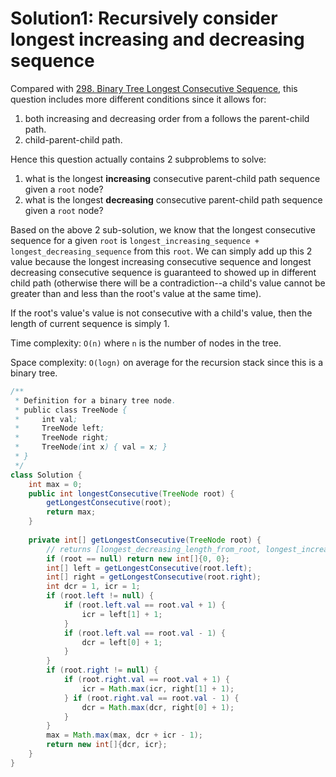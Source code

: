 # Solution1: Recursively consider longest increasing and decreasing sequence

Compared with [298. Binary Tree Longest Consecutive Sequence](https://github.com/YaokaiYang-assaultmaster/LeetCode/blob/master/LeetcodeAlgorithmQuestions/298.%20Binary%20Tree%20Longest%20Consecutive%20Sequence.md), this question includes more different conditions since it allows for:  
1. both increasing and decreasing order from a follows the parent-child path.  
2. child-parent-child path.  

Hence this question actually contains 2 subproblems to solve:  
1. what is the longest __increasing__ consecutive parent-child path sequence given a `root` node?  
2. what is the longest __decreasing__ consecutive parent-child path sequence given a `root` node? 

Based on the above 2 sub-solution, we know that the longest consecutive sequence for a given `root` is `longest_increasing_sequence + longest_decreasing_sequence` from this `root`. We can simply add up this 2 value because the longest increasing consecutive sequence and longest decreasing consecutive sequence is guaranteed to showed up in different child path (otherwise there will be a contradiction--a child's value cannot be greater than and less than the root's value at the same time).  

If the root's value's value is not consecutive with a child's value, then the length of current sequence is simply 1.  

Time complexity: `O(n)` where `n` is the number of nodes in the tree.  

Space complexity: `O(logn)` on average for the recursion stack since this is a binary tree.  

```java
/**
 * Definition for a binary tree node.
 * public class TreeNode {
 *     int val;
 *     TreeNode left;
 *     TreeNode right;
 *     TreeNode(int x) { val = x; }
 * }
 */
class Solution {
    int max = 0;
    public int longestConsecutive(TreeNode root) {
        getLongestConsecutive(root);
        return max;
    }
    
    private int[] getLongestConsecutive(TreeNode root) {
        // returns [longest_decreasing_length_from_root, longest_increasing_length_from_root]
        if (root == null) return new int[]{0, 0};
        int[] left = getLongestConsecutive(root.left);
        int[] right = getLongestConsecutive(root.right);
        int dcr = 1, icr = 1;
        if (root.left != null) {
            if (root.left.val == root.val + 1) {
                icr = left[1] + 1;
            }
            if (root.left.val == root.val - 1) {
                dcr = left[0] + 1;
            }
        }
        if (root.right != null) {
            if (root.right.val == root.val + 1) {
                icr = Math.max(icr, right[1] + 1);
            } if (root.right.val == root.val - 1) {
                dcr = Math.max(dcr, right[0] + 1);
            }
        }
        max = Math.max(max, dcr + icr - 1);
        return new int[]{dcr, icr};
    }
}
```

